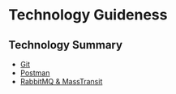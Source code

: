 # Technology Guideness

## Technology Summary

- [Git](Documents/Git.md)
- [Postman](Documents/PostMan.md)
- [RabbitMQ & MassTransit](Documents/MassTransitRabbitMQ.md)